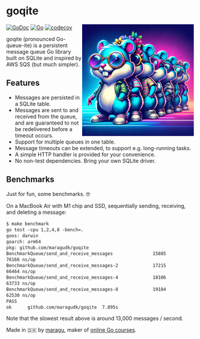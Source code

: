 # goqite

<img src="docs/logo.png" alt="Logo" width="300" align="right">

[![GoDoc](https://pkg.go.dev/badge/github.com/maragudk/goqite)](https://pkg.go.dev/github.com/maragudk/goqite)
[![Go](https://github.com/maragudk/goqite/actions/workflows/ci.yml/badge.svg)](https://github.com/maragudk/goqite/actions/workflows/ci.yml)
[![codecov](https://codecov.io/gh/maragudk/goqite/graph/badge.svg?token=DxGkk2lLHF)](https://codecov.io/gh/maragudk/goqite)

goqite (pronounced Go-queue-ite) is a persistent message queue Go library built on SQLite and inspired by AWS SQS (but much simpler).

## Features

- Messages are persisted in a SQLite table.
- Messages are sent to and received from the queue, and are guaranteed to not be redelivered before a timeout occurs.
- Support for multiple queues in one table.
- Message timeouts can be extended, to support e.g. long-running tasks.
- A simple HTTP handler is provided for your convenience.
- No non-test dependencies. Bring your own SQLite driver.

## Benchmarks

Just for fun, some benchmarks. 🤓

On a MacBook Air with M1 chip and SSD, sequentially sending, receiving, and deleting a message:

```shell
$ make benchmark
go test -cpu 1,2,4,8 -bench=.
goos: darwin
goarch: arm64
pkg: github.com/maragudk/goqite
BenchmarkQueue/send_and_receive_messages           	   15885	     76166 ns/op
BenchmarkQueue/send_and_receive_messages-2         	   17215	     66464 ns/op
BenchmarkQueue/send_and_receive_messages-4         	   18106	     63733 ns/op
BenchmarkQueue/send_and_receive_messages-8         	   19184	     62530 ns/op
PASS
ok  	github.com/maragudk/goqite	7.895s
```

Note that the slowest result above is around 13,000 messages / second.

Made in 🇩🇰 by [maragu](https://www.maragu.dk/), maker of [online Go courses](https://www.golang.dk/).
